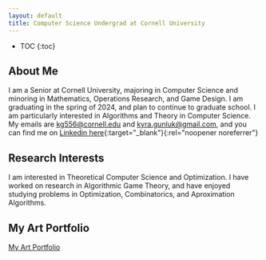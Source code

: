 ```yaml
---
layout: default
title: Computer Science Undergrad at Cornell University
---
```


* TOC
{:toc}

## About Me

I am a Senior at Cornell University, majoring in Computer Science and minoring in Mathematics, Operations Research, and Game Design. I am graduating in the spring of 2024, and plan to continue to graduate school. I am particularly interested in Algorithms and Theory in Computer Science. My emails are kg556@cornell.edu and kyra.gunluk@gmail.com, and you can find me on [Linkedin here](https://www.linkedin.com/in/kyra-gunluk-097704198/){:target="_blank"}{:rel="noopener noreferrer"}

## Research Interests
I am interested in Theoretical Computer Science and Optimization. I have worked on research in Algorithmic Game Theory, and have enjoyed studying problems in Optimization, Combinatorics, and Aproximation Algorithms.

## My Art Portfolio

[My Art Portfolio](portfolio.html)
